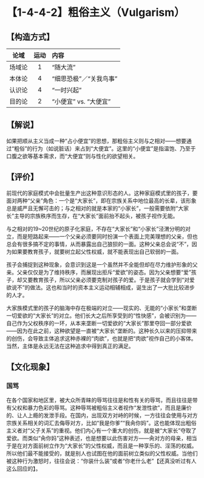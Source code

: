# 【1-4-4-2】粗俗主义（Vulgarism）
## 【构造方式】
| 论域 | 运动           | 内容 |
|:----:|:----------------:|:-----|
| 场域论   |1 |  “随大流”  |
| 本体论   | 4|  “细思恐极”／“关我鸟事”  |
| 认识论   |4 |  “一时兴起”  |
| 目的论   | 2|  “小便宜” vs. “大便宜”  |

## 【解说】
如果把顺从主义当成一种“占小便宜”的思想，那粗俗主义则与之相对——想要通过“粗俗”的行为（如说脏话）来占到“大便宜”。这里的“小便宜”是指温饱、乃至于口腹之欲等基本需求，而“大便宜”则与性化的欲望相关。

## 【评价】
前现代的家庭模式中会批量生产出这种意识形态的人。这种家庭模式里的孩子，要面对两种“父亲”角色：一个是“大家长”，即在宗族关系中地位最高的长辈，该形象总是威严且无懈可击的；与之相对的就是本家的“小家长”，一般需要依附“大家长”主导的宗族秩序而生存，在“大家长”面前抬不起头，被孩子视作无能。

与之相对的19~20世纪的原子化家庭，不存在“大家长”和“小家长”泾渭分明的对立，而是短路起来——一个父亲必须要同时扮演一个表面上完美理想的父亲，但也总会有很多搞不定的事情，从而暴露出自己狼狈的一面。这种父亲总会说“不”，因为如果要教育孩子，就要树立起父性权威，就不能表现出自己软弱的一面。

孩子会捕捉到这种现象，会意识到这是一个虽然并不全能但却在尽力维护形象的父亲。父亲仅仅是为了维持秩序，而展现出拒斥“爱欲”的姿态。因为父亲想要“爱”孩子，却又要教育孩子，所以父亲必须要克制对孩子的爱。于是孩子就会学到“对爱欲说不”的做法。这也和当时的资本主义运动相辅相成，诞生出了一大批比较进步的人才。

大家族模式里的孩子的脑海中存在极端的对立——现实的、无能的“小家长”和垄断一切爱欲的“大家长”的对立。他们长大之后所享受到的“性快感”，会被识别为——自己作为父权秩序的一环，从本来垄断一切爱欲的“大家长”那里夺回一部分爱欲——因为在此之前，这种欲望是一直被“大家长”垄断的。这种长久以来的压抑带来的创伤，会导致主体追求这种赤裸的“肉欲”，也就是把“肉欲”视作自己的小客体。当然，主体是永远无法在这种追求中得到真正的满足。

## 【文化现象】
### 国骂

在各个国家和地区里，被大众所青睐的辱骂往往是和性有关的辱骂，而且往往是带有父权和暴力色彩的辱骂。这种辱骂被粗俗主义者视作“发泄性欲”，而且是廉价的、让人上瘾的发泄手段。在国内，出现双方对峙的时候，一方往往会使用与对方宗族关系相关的词汇去侮辱对方，比如“我是你爹”“我肏你妈”。这也能体现出粗俗主义者对“父子关系”的重视。他们内心有一个重大的创伤，就是被“大家长”夺取了爱欲。而类似“肏你妈”这种表述，也是想要以此伤害对方——肏对方的母亲，相当于是在对方面前树立作为“大家长”的父性权威，而且是一种享乐的、淫荡的权威。所以他们最不能接受的，就是别人也试图在他的面前树立类似的父性权威。当他们被这种行为激怒时，往往会说：“你装什么装”或者“你老什么老”【还真没听过有人这么回应的】。